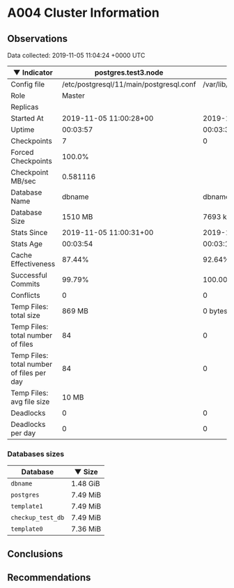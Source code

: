 # A004 Cluster Information #

## Observations ##
Data collected: 2019-11-05 11:04:24 +0000 UTC  

|&#9660;&nbsp;Indicator | postgres.test3.node | postgres.test1.node | postgres.test2.node |
|--------|-------|-------- |-------- |
|Config file |/etc/postgresql/11/main/postgresql.conf|/var/lib/postgresql/11/data1/postgresql.conf|/var/lib/postgresql/11/data2/postgresql.conf|
|Role |Master|<no value>|<no value>|
|Replicas ||<no value>|<no value>|
|Started At |2019-11-05&nbsp;11:00:28+00|2019-11-05 11:00:35+00|2019-11-05 11:00:39+00|
|Uptime |00:03:57|00:03:34|00:03:38|
|Checkpoints |7|0|0|
|Forced Checkpoints |100.0%|<no value>|<no value>|
|Checkpoint MB/sec |0.581116|<no value>|<no value>|
|Database Name |dbname|dbname|dbname|
|Database Size |1510&nbsp;MB|7693 kB|7701 kB|
|Stats Since |2019-11-05&nbsp;11:00:31+00|2019-11-05 11:00:58+00|2019-11-05 11:00:58+00|
|Stats Age |00:03:54|00:03:11|00:03:19|
|Cache Effectiveness |87.44%|92.64%|92.64%|
|Successful Commits |99.79%|100.00%|100.00%|
|Conflicts |0|0|0|
|Temp Files: total size |869&nbsp;MB|0 bytes|0 bytes|
|Temp Files: total number of files |84|0|0|
|Temp Files: total number of files per day |84|0|0|
|Temp Files: avg file size |10&nbsp;MB|<no value>|<no value>|
|Deadlocks |0|0|0|
|Deadlocks per day |0|0|0|


### Databases sizes ###

| Database | &#9660;&nbsp;Size |
|----------|--------|
| `dbname` | 1.48&nbsp;GiB |
| `postgres` | 7.49&nbsp;MiB |
| `template1` | 7.49&nbsp;MiB |
| `checkup_test_db` | 7.49&nbsp;MiB |
| `template0` | 7.36&nbsp;MiB |


## Conclusions ##


## Recommendations ##

